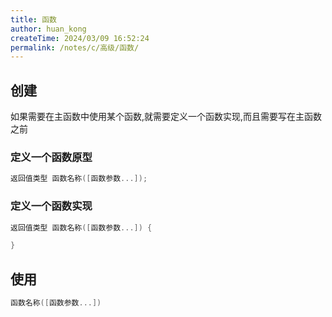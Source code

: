 ```yaml
---
title: 函数
author: huan_kong
createTime: 2024/03/09 16:52:24
permalink: /notes/c/高级/函数/
---
```


## 创建

如果需要在主函数中使用某个函数,就需要定义一个函数实现,而且需要写在主函数之前

### 定义一个函数原型

``` c
返回值类型 函数名称([函数参数...]);
```

### 定义一个函数实现

``` c
返回值类型 函数名称([函数参数...]) {

}
```

## 使用

``` c
函数名称([函数参数...])
```
